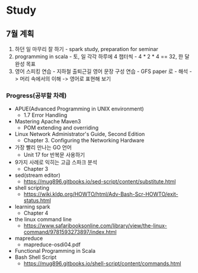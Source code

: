 # Study

## 7월 계획

  1. 하던 일 마무리 잘 하기
    - spark study, preparation for seminar
  2. programming in scala
    - 토, 일 각각 하루에 4 챕터씩
    - 4 * 2 * 4 == 32, 한 달 완성 목표
  3. 영어 스피킹 연습
    - 지하철 출퇴근길 영어 문장 구성 연습
    - GFS paper 로
    - 해석 -> 머리 속에서의 이해 -> 영어로 표현해 보기

### Progress(공부할 차례)
 - APUE(Advanced Programming in UNIX environment)
   - 1.7 Error Handling
 - Mastering Apache Maven3
   - POM extending and overriding
 - Linux Network Administrator's Guide, Second Edition
   - Chapter 3. Configuring the Networking Hardware
 - 가장 빨리 만나는 GO 언어
   - Unit 17 for 반복문 사용하기
 - 9가지 사례로 익히는 고급 스파크 분석
   - Chapter 3
 - sed(stream editor)
   - https://mug896.gitbooks.io/sed-script/content/substitute.html
 - shell scripting
   - https://wiki.kldp.org/HOWTO/html/Adv-Bash-Scr-HOWTO/exit-status.html
 - learning spark
   - Chapter 4
 - the linux command line
   - https://www.safaribooksonline.com/library/view/the-linux-command/9781593273897/index.html
 - mapreduce 
   - mapreduce-osdi04.pdf
 - Functional Programming in Scala
 - Bash Shell Script
   - https://mug896.gitbooks.io/shell-script/content/commands.html


